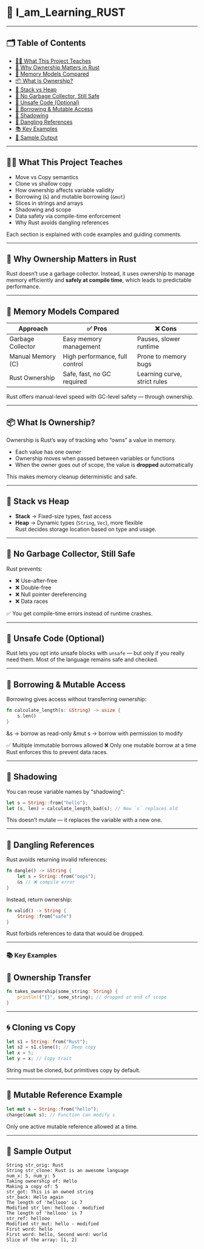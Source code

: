 # 🦀 I_am_Learning_RUST

---

## 🗂️ Table of Contents

- [👩‍🏫 What This Project Teaches](#-what-this-project-teaches)
- [🧠 Why Ownership Matters in Rust](#-why-ownership-matters-in-rust)
- [🚫 Memory Models Compared](#-memory-models-compared)
- [📦 What Is Ownership?](#-what-is-ownership)
- [🧱 Stack vs Heap](#-stack-vs-heap)
- [🧹 No Garbage Collector, Still Safe](#-no-garbage-collector-still-safe)
- [🧨 Unsafe Code (Optional)](#-unsafe-code-optional)
- [🔧 Borrowing & Mutable Access](#-borrowing--mutable-access)
- [🧾 Shadowing](#-shadowing)
- [🛑 Dangling References](#-dangling-references)
- [📚 Key Examples](#-key-examples)
- [🧪 Sample Output](#-sample-output)


---

## 👩‍🏫 What This Project Teaches

- Move vs Copy semantics  
- Clone vs shallow copy  
- How ownership affects variable validity  
- Borrowing (`&`) and mutable borrowing (`&mut`)  
- Slices in strings and arrays  
- Shadowing and scope  
- Data safety via compile-time enforcement  
- Why Rust avoids dangling references

Each section is explained with code examples and guiding comments.

---

## 🧠 Why Ownership Matters in Rust 

Rust doesn’t use a garbage collector. Instead, it uses ownership to manage memory efficiently and **safely at compile time**, which leads to predictable performance.

---

## 🚫 Memory Models Compared

| Approach           | ✅ Pros                          | ❌ Cons                               |
|--------------------|----------------------------------|---------------------------------------|
| Garbage Collector  | Easy memory management           | Pauses, slower runtime                |
| Manual Memory (C)  | High performance, full control   | Prone to memory bugs                  |
| Rust Ownership     | Safe, fast, no GC required       | Learning curve, strict rules          |

Rust offers manual-level speed with GC-level safety — through ownership.

---

## 📦 What Is Ownership?

Ownership is Rust’s way of tracking who “owns” a value in memory.

- Each value has one owner  
- Ownership moves when passed between variables or functions  
- When the owner goes out of scope, the value is **dropped** automatically

This makes memory cleanup deterministic and safe.

---

## 🧱 Stack vs Heap

- **Stack** → Fixed-size types, fast access  
- **Heap** → Dynamic types (`String`, `Vec`), more flexible  
Rust decides storage location based on type and usage.

---

## 🧹 No Garbage Collector, Still Safe

Rust prevents:

- ❌ Use-after-free  
- ❌ Double-free  
- ❌ Null pointer dereferencing  
- ❌ Data races  

✅ You get compile-time errors instead of runtime crashes.

---

## 🧨 Unsafe Code (Optional)

Rust lets you opt into unsafe blocks with `unsafe` — but only if you really need them. Most of the language remains safe and checked.

---

## 🔧 Borrowing & Mutable Access

Borrowing gives access without transferring ownership:

```rust
fn calculate_length(s: &String) -> usize {
    s.len()
}
```
&s → borrow as read-only
&mut s → borrow with permission to modify

✅ Multiple immutable borrows allowed
❌ Only one mutable borrow at a time
Rust enforces this to prevent data races.

---

## 🧾 Shadowing
You can reuse variable names by "shadowing":
```rust
let s = String::from("hello");
let (s, len) = calculate_length_bad(s); // New `s` replaces old
```
This doesn’t mutate — it replaces the variable with a new one.

---

## 🛑 Dangling References
Rust avoids returning invalid references:
```rust
fn dangle() -> &String {
    let s = String::from("oops");
    &s // ❌ compile error
}
```
Instead, return ownership:
```rust
fn valid() -> String {
    String::from("safe")
}
```
Rust forbids references to data that would be dropped.

---

### 📚 Key Examples
## 💼 Ownership Transfer
```rust
fn takes_ownership(some_string: String) {
    println!("{}", some_string); // dropped at end of scope
}
```

---

## 🌀 Cloning vs Copy
```rust
let s1 = String::from("Rust");
let s2 = s1.clone(); // Deep copy
let x = 5;
let y = x; // Copy trait
```
String must be cloned, but primitives copy by default.


---

## 🔗 Mutable Reference Example
```rust
let mut s = String::from("hello");
change(&mut s); // Function can modify s
```
Only one active mutable reference allowed at a time.

---

## 🧪 Sample Output
```
String str_orig: Rust
String str_clone: Rust is an awesome language
num_x: 5, num_y: 5
Taking ownership of: Hello
Making a copy of: 5
str_got: This is an owned string
str_back: Hello again
The length of 'hellooo' is 7
Modified str_len: hellooo - modified
The length of 'hellooo' is 7
str_ref: hellooo
Modified str_mut: hello - modified
First word: hello
First word: hello, Second word: world
Slice of the array: [1, 2]
```
